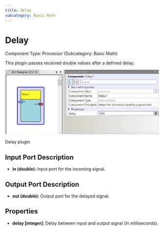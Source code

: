 ```yaml
---
title: Delay
subcategory: Basic Math
---
```


# Delay

Component Type: Processor (Subcategory: Basic Math)

This plugin passes received double values after a defined delay.

![Screenshot: Delay plugin](./img/delay.jpg "Screenshot: Delay plugin")

Delay plugin

## Input Port Description

- **in (double):** Input port for the incoming signal.

## Output Port Description

- **out (double):** Output port for the delayed signal.

## Properties

- **delay \[integer\]:** Delay between input and output signal (in milliseconds).
